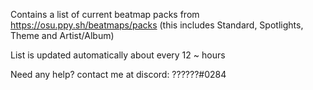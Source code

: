 Contains a list of current beatmap packs from https://osu.ppy.sh/beatmaps/packs 
(this includes Standard, Spotlights, Theme and Artist/Album)

List is updated automatically about every 12 ~ hours

Need any help? contact me at discord: ??????#0284
